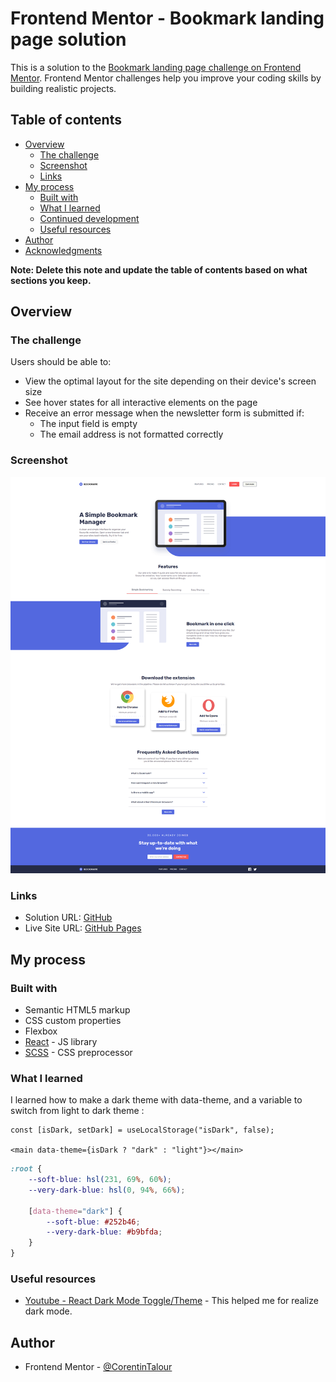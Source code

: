 # Frontend Mentor - Bookmark landing page solution

This is a solution to
the [Bookmark landing page challenge on Frontend Mentor](https://www.frontendmentor.io/challenges/bookmark-landing-page-5d0b588a9edda32581d29158).
Frontend Mentor challenges help you improve your coding skills by building realistic projects.

## Table of contents

- [Overview](#overview)
    - [The challenge](#the-challenge)
    - [Screenshot](#screenshot)
    - [Links](#links)
- [My process](#my-process)
    - [Built with](#built-with)
    - [What I learned](#what-i-learned)
    - [Continued development](#continued-development)
    - [Useful resources](#useful-resources)
- [Author](#author)
- [Acknowledgments](#acknowledgments)

**Note: Delete this note and update the table of contents based on what sections you keep.**

## Overview

### The challenge

Users should be able to:

- View the optimal layout for the site depending on their device's screen size
- See hover states for all interactive elements on the page
- Receive an error message when the newsletter form is submitted if:
    - The input field is empty
    - The email address is not formatted correctly

### Screenshot

![](./src/assets/Screenshot_Bookmark_landing_page.png)

### Links

- Solution URL: [GitHub](https://github.com/CorentinTalour/Bookmark_landing_page)
- Live Site URL: [GitHub Pages](https://corentintalour.github.io/Bookmark_landing_page/)

## My process

### Built with

- Semantic HTML5 markup
- CSS custom properties
- Flexbox
- [React](https://reactjs.org/) - JS library
- [SCSS](https://sass-lang.com/) - CSS preprocessor

### What I learned

I learned how to make a dark theme with data-theme, and a variable to switch from light to dark theme :

```JS
const [isDark, setDark] = useLocalStorage("isDark", false);

<main data-theme={isDark ? "dark" : "light"}></main>
```

```css
:root {
    --soft-blue: hsl(231, 69%, 60%);
    --very-dark-blue: hsl(0, 94%, 66%);

    [data-theme="dark"] {
        --soft-blue: #252b46;
        --very-dark-blue: #b9bfda;
    }
}
```

### Useful resources

- [Youtube - React Dark Mode Toggle/Theme](https://www.youtube.com/watch?v=sy-rRtT84CQ) - This helped me for realize
  dark mode.

## Author

- Frontend Mentor - [@CorentinTalour](https://www.frontendmentor.io/profile/CorentinTalour)
